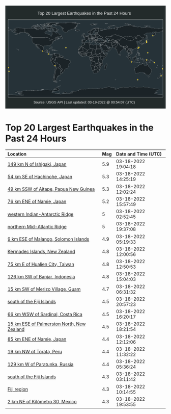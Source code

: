 ![Map](./map.png)

# Top 20 Largest Earthquakes in the Past 24 Hours

| Location | Mag | Date and Time (UTC) |
|:---|:---|:---|
| [149 km N of Ishigaki, Japan](https://earthquake.usgs.gov/earthquakes/eventpage/us6000h5uk) | 5.9 | 03-18-2022 19:04:18 |
| [54 km SE of Hachinohe, Japan](https://earthquake.usgs.gov/earthquakes/eventpage/us6000h5px) | 5.3 | 03-18-2022 14:25:19 |
| [49 km SSW of Aitape, Papua New Guinea](https://earthquake.usgs.gov/earthquakes/eventpage/us6000h5pa) | 5.3 | 03-18-2022 12:02:24 |
| [76 km ENE of Namie, Japan](https://earthquake.usgs.gov/earthquakes/eventpage/us6000h5qm) | 5.2 | 03-18-2022 15:57:49 |
| [western Indian-Antarctic Ridge](https://earthquake.usgs.gov/earthquakes/eventpage/us6000h5lb) | 5 | 03-18-2022 02:52:45 |
| [northern Mid-Atlantic Ridge](https://earthquake.usgs.gov/earthquakes/eventpage/us6000h5v8) | 5 | 03-18-2022 19:37:08 |
| [9 km ESE of Malango, Solomon Islands](https://earthquake.usgs.gov/earthquakes/eventpage/us6000h5m3) | 4.9 | 03-18-2022 05:19:33 |
| [Kermadec Islands, New Zealand](https://earthquake.usgs.gov/earthquakes/eventpage/us6000h5p9) | 4.8 | 03-18-2022 12:00:56 |
| [75 km E of Hualien City, Taiwan](https://earthquake.usgs.gov/earthquakes/eventpage/us6000h5pg) | 4.8 | 03-18-2022 12:50:53 |
| [126 km SW of Banjar, Indonesia](https://earthquake.usgs.gov/earthquakes/eventpage/us6000h5q7) | 4.8 | 03-18-2022 15:04:03 |
| [15 km SW of Merizo Village, Guam](https://earthquake.usgs.gov/earthquakes/eventpage/us6000h5mp) | 4.7 | 03-18-2022 06:31:32 |
| [south of the Fiji Islands](https://earthquake.usgs.gov/earthquakes/eventpage/us6000h5w2) | 4.5 | 03-18-2022 20:57:23 |
| [66 km WSW of Sardinal, Costa Rica](https://earthquake.usgs.gov/earthquakes/eventpage/us6000h5sc) | 4.5 | 03-18-2022 16:20:17 |
| [15 km ESE of Palmerston North, New Zealand](https://earthquake.usgs.gov/earthquakes/eventpage/us6000h5u6) | 4.5 | 03-18-2022 18:21:54 |
| [85 km ENE of Namie, Japan](https://earthquake.usgs.gov/earthquakes/eventpage/us6000h5pb) | 4.4 | 03-18-2022 12:12:06 |
| [19 km NW of Torata, Peru](https://earthquake.usgs.gov/earthquakes/eventpage/us6000h5p7) | 4.4 | 03-18-2022 11:32:22 |
| [129 km W of Paratunka, Russia](https://earthquake.usgs.gov/earthquakes/eventpage/us6000h5m6) | 4.4 | 03-18-2022 05:36:24 |
| [south of the Fiji Islands](https://earthquake.usgs.gov/earthquakes/eventpage/us6000h5ld) | 4.3 | 03-18-2022 03:11:42 |
| [Fiji region](https://earthquake.usgs.gov/earthquakes/eventpage/us6000h5nl) | 4.3 | 03-18-2022 10:14:55 |
| [2 km NE of Kilómetro 30, Mexico](https://earthquake.usgs.gov/earthquakes/eventpage/us6000h5v9) | 4.3 | 03-18-2022 19:53:55 |

